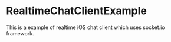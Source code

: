 RealtimeChatClientExample
=========================

This is a example of realtime iOS chat client which uses socket.io framework.

